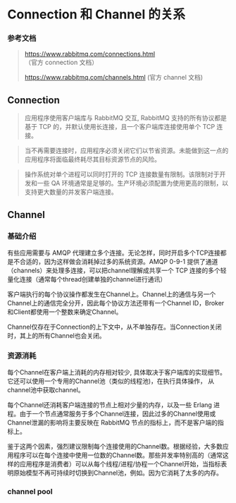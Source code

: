 # Connection 和 Channel 的关系


### 参考文档
> https://www.rabbitmq.com/connections.html （官方 connection 文档）
> 
> https://www.rabbitmq.com/channels.html (官方 channel 文档)

## Connection

> 应用程序使用客户端库与 RabbitMQ 交互, RabbitMQ 支持的所有协议都是基于 TCP 的，并默认使用长连接，且一个客户端库连接使用单个 TCP 连接。

> 当不再需要连接时，应用程序必须关闭它们以节省资源。未能做到这一点的应用程序将面临最终耗尽其目标资源节点的风险。

> 操作系统对单个进程可以同时打开的 TCP 连接数量有限制。该限制对于开发和一些 QA 环境通常是足够的。生产环境必须配置为使用更高的限制，以支持更大数量的并发客户端连接。

## Channel

### 基础介绍

有些应用需要与 AMQP 代理建立多个连接。无论怎样，同时开启多个TCP连接都是不合适的，因为这样做会消耗掉过多的系统资源。AMQP 0-9-1 提供了通道（channels）来处理多连接，可以把channel理解成共享一个 TCP 连接的多个轻量化连接（通常每个thread创建单独的channel进行通讯）

客户端执行的每个协议操作都发生在Channel上。Channel上的通信与另一个Channel上的通信完全分开，因此每个协议方法还带有一个Channel ID，Broker和Client都使用一个整数来确定Channel。

Channel仅存在于Connection的上下文中，从不单独存在。当Connection关闭时，其上的所有Channel也会关闭。

### 资源消耗

每个Channel在客户端上消耗的内存相对较少, 具体取决于客户端库的实现细节。 它还可以使用一个专用的Channel池（类似的线程池)，在执行具体操作， 从channel池中获取channel。

每个Channel还消耗客户端连接的节点上相对少量的内存，以及一些 Erlang 进程。由于一个节点通常服务于多个Channel连接，因此过多的Channel使用或Channel泄漏的影响将主要反映在 RabbitMQ 节点的指标上，而不是客户端的指标上。

鉴于这两个因素，强烈建议限制每个连接使用的Channel数。根据经验，大多数应用程序可以在每个连接中使用一位数的Channel数。那些并发率特别高的（通常这样的应用程序是消费者）可以从每个线程/进程/协程一个Channel开始，当指标表明原始模型不再可持续时切换到Channel池，例如。因为它消耗了太多的内存。

### channel pool
